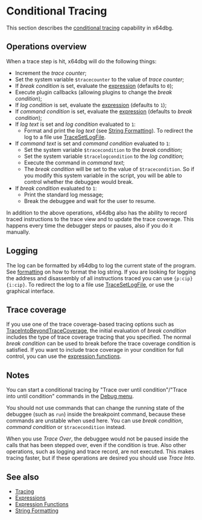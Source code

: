 # Conditional Tracing

This section describes the [conditional tracing](../commands/tracing/index.rst) capability in x64dbg.

## Operations overview

When a trace step is hit, x64dbg will do the following things:

- Increment the *trace counter*;
- Set the system variable `$tracecounter` to the value of *trace counter*;
- If *break condition* is set, evaluate the [expression](Expressions.md) (defaults to `0`);
- Execute plugin callbacks (allowing plugins to change the *break condition*);
- If *log condition* is set, evaluate the [expression](Expressions.md) (defaults to `1`);
- If *command condition* is set, evaluate the [expression](Expressions.md) (defaults to *break condition*);
- If *log text* is set and *log condition* evaluated to `1`:
  - Format and print the *log text* (see [String Formatting](Formatting.md)). To redirect the log to a file use [TraceSetLogFile](../commands/tracing/TraceSetLogFile.md).
- If *command text* is set and *command condition* evaluated to `1`:
  - Set the system variable `$tracecondition` to the *break condition*;
  - Set the system variable `$tracelogcondition` to the *log condition*;
  - Execute the command in *command text*;
  - The *break condition* will be set to the value of `$tracecondition`. So if you modify this system variable in the script, you will be able to control whether the debuggee would break.
- If *break condition* evaluated to `1`:
  - Print the standard log message; 
  - Break the debuggee and wait for the user to resume.

In addition to the above operations, x64dbg also has the ability to record traced instructions to the trace view and to update the trace coverage. This happens every time the debugger steps or pauses, also if you do it manually.

## Logging

The log can be formatted by x64dbg to log the current state of the program. See [formatting](./Formatting.md) on how to format the log string. If you are looking for logging the address and disassembly of all instructions traced you can use `{p:cip} {i:cip}`. To redirect the log to a file use [TraceSetLogFile](../commands/tracing/TraceSetLogFile.md), or use the graphical interface.

## Trace coverage

If you use one of the trace coverage-based tracing options such as [TraceIntoBeyondTraceCoverage](../commands/tracing/TraceIntoBeyondTraceRecord.md), the initial evaluation of *break condition* includes the type of trace coverage tracing that you specified. The normal *break condition* can be used to break before the trace coverage condition is satisfied. If you want to include trace coverage in your condition for full control, you can use the [expression functions](./Expression-functions.md).

## Notes

You can start a conditional tracing by "Trace over until condition"/"Trace into until condition" commands in the [Debug menu](../gui/menus/Debug.rst).

You should not use commands that can change the running state of the debuggee (such as `run`) inside the breakpoint command, because these commands are unstable when used here. You can use *break condition*, *command condition* or `$tracecondition` instead.

When you use *Trace Over*, the debuggee would not be paused inside the calls that has been stepped over, even if the condition is true. Also other operations, such as logging and trace record, are not executed. This makes tracing faster, but if these operations are desired you should use *Trace Into*.

## See also

- [Tracing](../commands/tracing/index.rst)
- [Expressions](Expressions.md)
- [Expression Functions](Expression-functions.md)
- [String Formatting](Formatting.md)